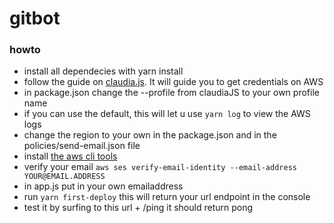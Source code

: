 # gitbot

### howto

- install all dependecies with yarn install
- follow the guide on [claudia.js](https://claudiajs.com/tutorials/installing.html). It will guide you to get credentials on AWS
- in package.json change the --profile from claudiaJS to your own profile name
- if you can use the default, this will let u use ```yarn log``` to view the AWS logs
- change the region to your own in the package.json and in the policies/send-email.json file
- install [the aws cli tools](https://aws.amazon.com/cli/)
- verify your email ```aws ses verify-email-identity --email-address YOUR@EMAIL.ADDRESS```
- in app.js put in your own emailaddress
- run ```yarn first-deploy``` this will return your url endpoint in the console
- test it by surfing to this url + /ping it should return pong